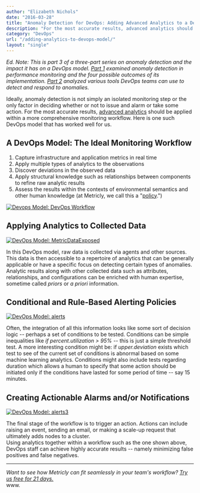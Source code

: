 ```yaml
---
author: "Elizabeth Nichols"
date: "2016-03-28"
title: "Anomaly Detection for DevOps: Adding Advanced Analytics to a DevOps Model"
description: "For the most accurate results, advanced analytics should be applied within a comprehensive monitoring workflow. Here is one such DevOps model."
category: "DevOps"
url: "/adding-analytics-to-devops-model/"
layout: "single"
---
```



*Ed. Note: This is part 3 of a three-part series on anomaly detection and the impact it has on a DevOps model.  [Part 1](/what-is-anomaly-detection) examined anomaly detection in performance monitoring and the four possible outcomes of its implementation. [Part 2](/3-types-anomaly-detection-monitoring-tools) analyzed various tools DevOps teams can use to detect and respond to anomalies.*

Ideally, anomaly detection is not simply an isolated monitoring step or the only factor in deciding whether or not to issue and alarm or take some action. For the most accurate results, [advanced analytics](/product) should be applied within a more comprehensive monitoring workflow. Here is one such DevOps model that has worked well for us.

A DevOps Model: The Ideal Monitoring Workflow
---------------------------------------------

1.  Capture infrastructure and application metrics in real time
2.  Apply multiple types of analytics to the observations
3.  Discover deviations in the observed data
4.  Apply structural knowledge such as relationships between components to refine raw analytic results
5.  Assess the results within the contexts of environmental semantics and other human knowledge (at Metricly, we call this a "[policy](https://help.netuitive.com/Content/Policies/policies.htm).")

[![Devops Model: DevOps Workflow](https://s3-us-west-2.amazonaws.com/com-netuitive-app-usw2-public/wp-content/uploads/2016/05/workflowPNG-1024x659.png)](https://s3-us-west-2.amazonaws.com/com-netuitive-app-usw2-public/wp-content/uploads/2016/05/workflowPNG.png)

Applying Analytics to Collected Data
------------------------------------

[![DevOps Model: MetricDataExposed](https://s3-us-west-2.amazonaws.com/com-netuitive-app-usw2-public/wp-content/uploads/2016/03/MetricDataExposed.jpg)](https://s3-us-west-2.amazonaws.com/com-netuitive-app-usw2-public/wp-content/uploads/2016/03/MetricDataExposed.jpg)

In this DevOps model, raw data is collected via agents and other sources. This data is then accessible to a repertoire of analytics that can be generally applicable or have a specific focus on detecting certain types of anomalies. Analytic results along with other collected data such as attributes, relationships, and configurations can be enriched with human expertise, sometime called *priors* or *a priori* information.

Conditional and Rule-Based Alerting Policies
--------------------------------------------

[![DevOps Model: alerts](https://s3-us-west-2.amazonaws.com/com-netuitive-app-usw2-public/wp-content/uploads/2016/05/alerts-1024x438.png)](https://s3-us-west-2.amazonaws.com/com-netuitive-app-usw2-public/wp-content/uploads/2016/05/alerts.png)

Often, the integration of all this information looks like some sort of decision logic -- perhaps a set of conditions to be tested. Conditions can be simple inequalities like *if percent.utilization > 95%* -- this is just a simple threshold test. A more interesting condition might be: if *upper.deviation* exists which test to see of the current set of conditions is abnormal based on some machine learning analytics. Conditions might also include tests regarding duration which allows a human to specify that some action should be initiated only if the conditions have lasted for some period of time -- say 15 minutes.

Creating Actionable Alarms and/or Notifications
-----------------------------------------------

[![DevOps Model: alerts3](https://s3-us-west-2.amazonaws.com/com-netuitive-app-usw2-public/wp-content/uploads/2016/05/alerts3-1024x182.png)](https://s3-us-west-2.amazonaws.com/com-netuitive-app-usw2-public/wp-content/uploads/2016/05/alerts3.png)

The final stage of the workflow is to trigger an action. Actions can include raising an event, sending an email, or making a scale-up request that ultimately adds nodes to a cluster.\
Using analytics together within a workflow such as the one shown above, DevOps staff can achieve highly accurate results -- namely minimizing false positives and false negatives.

* * * * *

*Want to see how Metricly can fit seamlessly in your team's workflow? [Try us free for 21 days.](/signup)*\
www.
